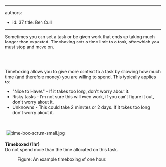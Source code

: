 

---
authors:
  - id: 37
    title: Ben Cull
---




<span class='intro'> Sometimes you can set a task or be given work that ends up taking much longer than expected. Timeboxing sets a time limit to a task, afterwhich you must stop and move on. </span>

<p>
   <br>&#160;</p><p>​Timeboxing allows you to give more context to a task by showing how much time (and therefore money) you are willing to spend. This typically applies to&#58;</p><ul><li>&quot;Nice to Haves&quot; -&#160;If it takes too long, don't worry about it.</li><li>Risky tasks&#160;- I'm not sure this will even work, if you can't figure it out, don't worry about it.</li><li>Unknowns - This could take 2 minutes or 2 days. If it takes too long don't worry about it.</li></ul><p>&#160;</p><div style="overflow&#58;hidden;">
   <img alt="time-box-scrum-small.jpg" src="/Management/DeadTime/PublishingImages/time-box-scrum-small.jpg" style="margin&#58;5px;float&#58;left;" />
   <p style="float&#58;left;">
      <strong>Timeboxed (1hr)</strong><br> Do not spend more than the time allocated on this task. </p>
   <br>
</div><dd class="ssw15-rteElement-FigureNormal">Figure&#58; An example timeboxing of one hour.</dd><p>&#160;</p>


